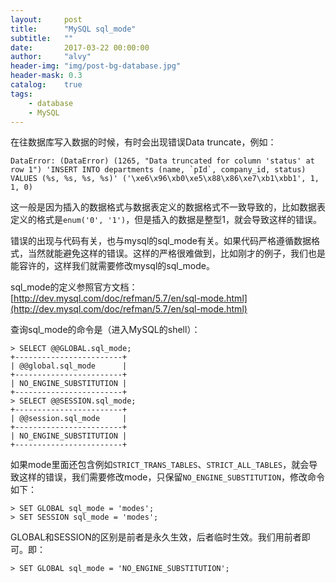 ```yaml
---
layout:     post
title:      "MySQL sql_mode"
subtitle:   ""
date:       2017-03-22 00:00:00
author:     "alvy"
header-img: "img/post-bg-database.jpg"
header-mask: 0.3
catalog:    true
tags:
    - database
    - MySQL
---
```

在往数据库写入数据的时候，有时会出现错误Data truncate，例如：    

```shell
DataError: (DataError) (1265, "Data truncated for column 'status' at row 1") 'INSERT INTO departments (name, `pId`, company_id, status) VALUES (%s, %s, %s, %s)' ('\xe6\x96\xb0\xe5\x88\x86\xe7\xb1\xbb1', 1, 1, 0)
```

这一般是因为插入的数据格式与数据表定义的数据格式不一致导致的，比如数据表定义的格式是`enum('0', '1')`，但是插入的数据是整型1，就会导致这样的错误。    

错误的出现与代码有关，也与mysql的sql_mode有关。如果代码严格遵循数据格式，当然就能避免这样的错误。这样的严格很难做到，比如刚才的例子，我们也是能容许的，这样我们就需要修改mysql的sql_mode。

sql_mode的定义参照官方文档：[http://dev.mysql.com/doc/refman/5.7/en/sql-mode.html](http://dev.mysql.com/doc/refman/5.7/en/sql-mode.html)    

查询sql_mode的命令是（进入MySQL的shell）：

```shell
> SELECT @@GLOBAL.sql_mode;
+------------------------+
| @@global.sql_mode      |
+------------------------+
| NO_ENGINE_SUBSTITUTION |
+------------------------+
> SELECT @@SESSION.sql_mode;
+------------------------+
| @@session.sql_mode     |
+------------------------+
| NO_ENGINE_SUBSTITUTION |
+------------------------+
```

如果mode里面还包含例如`STRICT_TRANS_TABLES`、`STRICT_ALL_TABLES`，就会导致这样的错误，我们需要修改mode，只保留`NO_ENGINE_SUBSTITUTION`，修改命令如下：    

```shell
> SET GLOBAL sql_mode = 'modes';
> SET SESSION sql_mode = 'modes';
```

GLOBAL和SESSION的区别是前者是永久生效，后者临时生效。我们用前者即可。即：    

```shell
> SET GLOBAL sql_mode = 'NO_ENGINE_SUBSTITUTION';
```
